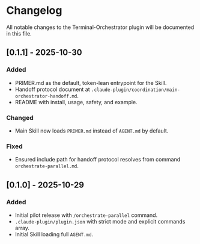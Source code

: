 # Changelog

All notable changes to the Terminal-Orchestrator plugin will be documented in this file.

## [0.1.1] - 2025-10-30
### Added
- PRIMER.md as the default, token-lean entrypoint for the Skill.
- Handoff protocol document at `.claude-plugin/coordination/main-orchestrator-handoff.md`.
- README with install, usage, safety, and example.

### Changed
- Main Skill now loads `PRIMER.md` instead of `AGENT.md` by default.

### Fixed
- Ensured include path for handoff protocol resolves from command `orchestrate-parallel.md`.

## [0.1.0] - 2025-10-29
### Added
- Initial pilot release with `/orchestrate-parallel` command.
- `.claude-plugin/plugin.json` with strict mode and explicit commands array.
- Initial Skill loading full `AGENT.md`.
